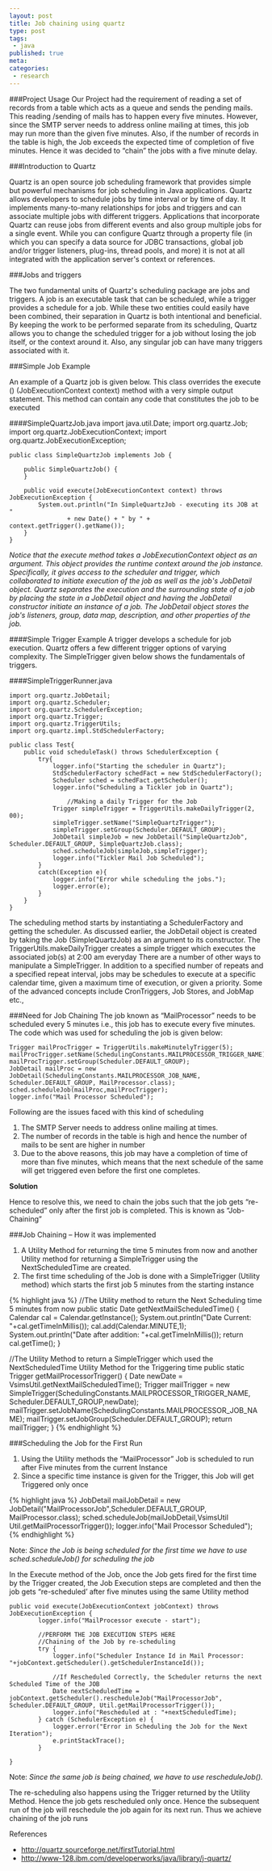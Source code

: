 ```yaml
---
layout: post
title: Job chaining using quartz
type: post
tags:
 - java
published: true
meta:
categories:
 - research
---
```

###Project Usage
Our Project had the requirement of reading a set of records from a table which acts as a queue and sends the pending mails. This reading /sending of mails has to happen every five minutes. However, since the SMTP server needs to address online mailing at times, this job may run more than the given five minutes. Also, if the number of records in the table is high, the Job exceeds the expected time of completion of five minutes. Hence it was decided to “chain” the jobs with a five minute delay.

###Introduction to Quartz

Quartz is an open source job scheduling framework that provides simple but powerful mechanisms for job scheduling in Java applications. Quartz allows developers to schedule jobs by time interval or by time of day. It implements many-to-many relationships for jobs and triggers and can associate multiple jobs with different triggers. 
Applications that incorporate Quartz can reuse jobs from different events and also group multiple jobs for a single event. While you can configure Quartz through a property file (in which you can specify a data source for JDBC transactions, global job and/or trigger listeners, plug-ins, thread pools, and more) it is not at all integrated with the application server's context or references. 

###Jobs and triggers

The two fundamental units of Quartz's scheduling package are jobs and triggers. A job is an executable task that can be scheduled, while a trigger provides a schedule for a job. While these two entities could easily have been combined, their separation in Quartz is both intentional and beneficial. By keeping the work to be performed separate from its scheduling, Quartz allows you to change the scheduled trigger for a job without losing the job itself, or the context around it. Also, any singular job can have many triggers associated with it. 

###Simple Job Example

An example of a Quartz job is given below. This class overrides the execute () (JobExecutionContext context) method with a very simple output statement. This method can contain any code that constitutes the job to be executed

####SimpleQuartzJob.java
	import java.util.Date;
	import org.quartz.Job;
	import org.quartz.JobExecutionContext;
	import org.quartz.JobExecutionException;
	
	public class SimpleQuartzJob implements Job {
	
	    public SimpleQuartzJob() {
	    }
	
	    public void execute(JobExecutionContext context) throws JobExecutionException {
	        System.out.println("In SimpleQuartzJob - executing its JOB at " 
	                + new Date() + " by " + context.getTrigger().getName());
	    }
	}

*Notice that the execute method takes a JobExecutionContext object as an argument. This object provides the runtime context around the job instance. Specifically, it gives access to the scheduler and trigger, which collaborated to initiate execution of the job as well as the job's JobDetail object. Quartz separates the execution and the surrounding state of a job by placing the state in a JobDetail object and having the JobDetail constructor initiate an instance of a job. The JobDetail object stores the job's listeners, group, data map, description, and other properties of the job.*

####Simple Trigger Example
A trigger develops a schedule for job execution. Quartz offers a few different trigger options of varying complexity. The SimpleTrigger given below shows the fundamentals of triggers.

####SimpleTriggerRunner.java

	import org.quartz.JobDetail;
	import org.quartz.Scheduler;
	import org.quartz.SchedulerException;
	import org.quartz.Trigger;
	import org.quartz.TriggerUtils;
	import org.quartz.impl.StdSchedulerFactory;
	
	public class Test{
	    public void scheduleTask() throws SchedulerException {
			try{
				logger.info("Starting the scheduler in Quartz");
				StdSchedulerFactory schedFact = new StdSchedulerFactory();
				Scheduler sched = schedFact.getScheduler();
				logger.info("Scheduling a Tickler job in Quartz");
	                 
		            //Making a daily Trigger for the Job
				Trigger simpleTrigger = TriggerUtils.makeDailyTrigger(2, 00);
				simpleTrigger.setName("SimpleQuartzTrigger");
				simpleTrigger.setGroup(Scheduler.DEFAULT_GROUP);
				JobDetail simpleJob = new JobDetail("SimpleQuartzJob", Scheduler.DEFAULT_GROUP, SimpleQuartzJob.class);
				sched.scheduleJob(simpleJob,simpleTrigger);
				logger.info("Tickler Mail Job Scheduled");
			}
			catch(Exception e){
				logger.info("Error while scheduling the jobs.");
				logger.error(e);
			}
	    }
	}

The scheduling method starts by instantiating a SchedulerFactory and getting the scheduler. As discussed earlier, the JobDetail object is created by taking the Job (SimpleQuartzJob) as an argument to its constructor. The TriggerUtils.makeDailyTrigger creates a simple trigger which executes the associated job(s) at 2:00 am everyday
There are a number of other ways to manipulate a SimpleTrigger. In addition to a specified number of repeats and a specified repeat interval, jobs may be schedules to execute at a specific calendar time, given a maximum time of execution, or given a priority. Some of the advanced concepts include CronTriggers, Job Stores, and JobMap etc.,


###Need for Job Chaining
The job known as “MailProcessor” needs to be scheduled every 5 minutes i.e., this job has to execute every five minutes. The code which was used for scheduling the job is given below:

	Trigger mailProcTrigger = TriggerUtils.makeMinutelyTrigger(5);
	mailProcTrigger.setName(SchedulingConstants.MAILPROCESSOR_TRIGGER_NAME);
	mailProcTrigger.setGroup(Scheduler.DEFAULT_GROUP);
	JobDetail mailProc = new JobDetail(SchedulingConstants.MAILPROCESSOR_JOB_NAME, Scheduler.DEFAULT_GROUP, MailProcessor.class);
	sched.scheduleJob(mailProc,mailProcTrigger);
	logger.info("Mail Processor Scheduled");

Following are the issues faced with this kind of scheduling

1. The SMTP Server needs to address online mailing at times.
2. The number of records in the table is high and hence the number of mails to be sent are higher in number
3. Due to the above reasons, this job may have a completion of time of more than five minutes, which means that the next schedule of the same will get triggered even before the first one completes.

__Solution__

Hence to resolve this, we need to chain the jobs such that the job gets “re-scheduled” only after the first job is completed. This is known as “Job-Chaining”

###Job Chaining – How it was implemented
1. A Utility Method for returning the time 5 minutes from now and another Utility method for returning a SimpleTrigger using the NextScheduledTime are created.
2. The first time scheduling of the Job is done with a SimpleTrigger (Utility method) which starts the first job 5 minutes from the starting instance

{% highlight java %}
//The Utility method to return the Next Scheduling time 5 minutes from now
public static Date getNextMailScheduledTime() {
	Calendar cal = Calendar.getInstance();
	System.out.println("Date Current: "+cal.getTimeInMillis());
	cal.add(Calendar.MINUTE,1);
	System.out.println("Date after addition: "+cal.getTimeInMillis());
	return cal.getTime();
}

//The Utility Method to return a SimpleTrigger which used the NextScheduledTime Utility Method for the Triggering time
public static Trigger getMailProcessorTrigger() {
	Date newDate = VsimsUtil.getNextMailScheduledTime(); 
	Trigger mailTrigger = new SimpleTrigger(SchedulingConstants.MAILPROCESSOR_TRIGGER_NAME, Scheduler.DEFAULT_GROUP,newDate);
	mailTrigger.setJobName(SchedulingConstants.MAILPROCESSOR_JOB_NAME);
	mailTrigger.setJobGroup(Scheduler.DEFAULT_GROUP);
	return mailTrigger;
}
{% endhighlight %}

###Scheduling the Job for the First Run
1. Using the Utility methods the “MailProcessor” Job is scheduled to run after Five minutes from the current Instance
2. Since a specific time instance is given for the Trigger, this Job will get Triggered only once

{% highlight java %}
JobDetail mailJobDetail = new JobDetail("MailProcessorJob",Scheduler.DEFAULT_GROUP, MailProcessor.class);
sched.scheduleJob(mailJobDetail,VsimsUtil Util.getMailProcessorTrigger());
logger.info("Mail Processor Scheduled");
{% endhighlight %}

Note: _Since the Job is being scheduled for the first time we have to use sched.scheduleJob() for scheduling the job_

In the Execute method of the Job, once the Job gets fired for the first time by the Trigger created, the Job Execution steps are completed and then the job gets “re-scheduled’ after five minutes using the same Utility method

	public void execute(JobExecutionContext jobContext) throws JobExecutionException {
			logger.info("MailProcessor execute - start");
			
			//PERFORM THE JOB EXECUTION STEPS HERE
			//Chaining of the Job by re-scheduling
			try {
				logger.info("Scheduler Instance Id in Mail Processor: "+jobContext.getScheduler().getSchedulerInstanceId());
			
				//If Rescheduled Correctly, the Scheduler returns the next Scheduled Time of the JOB
				Date nextScheduledTime = jobContext.getScheduler().rescheduleJob("MailProcessorJob", Scheduler.DEFAULT_GROUP, Util.getMailProcessorTrigger());
				logger.info("Rescheduled at : "+nextScheduledTime);			
			} catch (SchedulerException e) {
				logger.error("Error in Scheduling the Job for the Next Iteration");
				e.printStackTrace();
			}
	
	}

Note: _Since the same job is being chained, we have to use rescheduleJob()._

The re-scheduling also happens using the Trigger returned by the Utility Method. Hence the job gets rescheduled only once. Hence the subsequent run of the job will reschedule the job again for its next run. Thus we achieve chaining of the job runs



References
* <http://quartz.sourceforge.net/firstTutorial.html>
* <http://www-128.ibm.com/developerworks/java/library/j-quartz/>